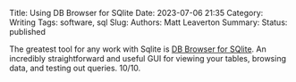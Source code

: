 Title: Using DB Browser for SQlite
Date: 2023-07-06 21:35
Category: Writing
Tags: software, sql
Slug:
Authors: Matt Leaverton
Summary:
Status: published

The greatest tool for any work with Sqlite is [DB Browser for SQlite](https://sqlitebrowser.org/). An incredibly
straightforward and useful GUI for viewing your tables, browsing data, and testing out queries. 10/10.